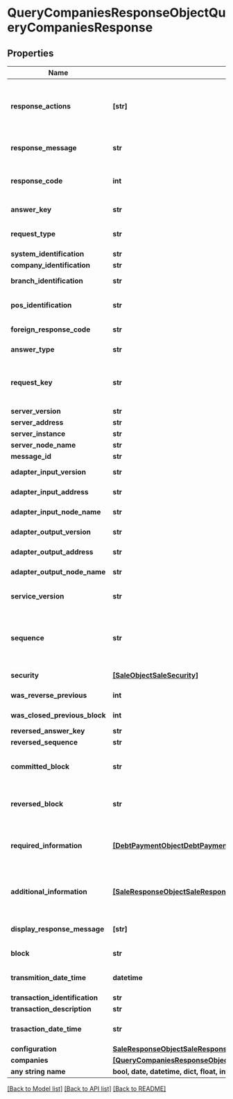 # QueryCompaniesResponseObjectQueryCompaniesResponse


## Properties
Name | Type | Description | Notes
------------ | ------------- | ------------- | -------------
**response_actions** | **[str]** | Acciones a realizar por parte del POS y/o PINPAD en base al resultado de la operación que ha sido procesada. Cada uno de estos actions o acciones están concatenadas por comas. Los posibles actions son OK, Approve, Refuse, IssuerCall, Tickets, WithHold, GetCard, UseTerminalToAuthorize, ConfigurationError, SystemError, ResourceError, ProcessError, Completed. | 
**response_message** | **str** | Descripción del resultado del proceso del requerimiento recibido. Esta descripción es generada por la plataforma, no por el Host que termine resolviendo la transacción. | 
**response_code** | **int** | Código de Respuesta Interno de la plataforma, el POS debe actuar por lo que indican las acciones especificadas en ResponseActions y no por el código de respuesta informado en este campo o elemento, pero es una buena práctica que sea persistido por el mismo. | 
**answer_key** | **str** | Código de identificación, generado por Plataforma, de la operación realizada | 
**request_type** | **str** | Tipo de Operación que se requirió, contendrá el mismo valor que se recibió en el requerimiento, sobre formatos que no soportan elementos complejos o compuestos. | [optional] 
**system_identification** | **str** | ID que identifica el sistema desde donde proviene la petición. | [optional] 
**company_identification** | **str** | ID que identifica la companía desde donde proviene la petición. | [optional] 
**branch_identification** | **str** | ID que identifica la sucursal desde donde proviene la petición. Esta sucursal pertenece a una determinada companía. | [optional] 
**pos_identification** | **str** | ID que identifica la caja o punto de venta desde donde proviene la petición. Este punto de venta pertenece a una determinada sucursal y companía. | [optional] 
**foreign_response_code** | **str** | Código de respuesta para el sistema externo, es decir, para la aplicación cliente que se comunica con el TEF. | [optional] 
**answer_type** | **str** | Tipo de Operación que se está requiriendo, solo necesario sobre formatos que no soportan elementos complejos o compuestos. | [optional] 
**request_key** | **str** | ID generado para la identificación por parte del Plataforma de la información generada en la ejecución de un GetCard o un Payment Method. Sera necesario para que un mensaje de Sale, Void o Payment Method identifique el contexto generado y lo utilice para esa operación. | [optional] 
**server_version** | **str** | Versión del Servicio de la Plataforma que resolvió el requerimiento. | [optional] 
**server_address** | **str** | Dirección IP del Server que atiende el requerimiento. | [optional] 
**server_instance** | **str** | Instancia de Server que atiende el requerimiento. | [optional] 
**server_node_name** | **str** | Nombre del Nodo que atendió el requerimiento. | [optional] 
**message_id** | **str** | Identificador Unívoco del Mensaje ( UUID v5 ). | [optional] 
**adapter_input_version** | **str** | Versión del  Adaptador de Protocolo Entrante que atiende el Requerimiento. | [optional] 
**adapter_input_address** | **str** | Dirección IP del Adaptador de Protocolo Entrante que atiende el requerimiento. | [optional] 
**adapter_input_node_name** | **str** | Nombre del Nodo del Adaptador de Protocolo Entrante que atiende el requerimiento. | [optional] 
**adapter_output_version** | **str** | Versión del  Adaptador de Protocolo Saliente que atiende el Requerimiento. | [optional] 
**adapter_output_address** | **str** | Dirección IP  del  Adaptador de Protocolo Saliente que atiende el Requerimiento. | [optional] 
**adapter_output_node_name** | **str** | Nombre del Nodo  del  Adaptador de Protocolo Saliente que atiende el Requerimiento. | [optional] 
**service_version** | **str** | Versión del Servicio de la Plataforma con la cual se quiere transaccionar, en caso de no ser especificado será atendido por la última versión del servicio disponible. | [optional] 
**sequence** | **str** | Retornado en todas las respuesta que el POS/PINPAD debe enviar en el próximo requerimiento. En caso de que el POS no lo envíe, envíe vacío o con un valor que no corresponde se produce “La Ruptura de Secuencia” y la plataforma si la última transacción que realizó el POS no esta confirmada y esta Aprobada genera entonces una reversa de la misma. | [optional] 
**security** | [**[SaleObjectSaleSecurity]**](SaleObjectSaleSecurity.md) | Datos asociados a la seguridad de la transacción o de elementos sensibles. | [optional] 
**was_reverse_previous** | **int** | Flag indicador de generación de reversa para la última operación reversable | [optional] 
**was_closed_previous_block** | **int** | Flag indicador de cancelación o confirmación del último bloque de transacciones, previo al nuevo valor recibido | [optional] 
**reversed_answer_key** | **str** | ID que identifica a la operación que acaba de ser reversada. | [optional] 
**reversed_sequence** | **str** | Secuencia de la transacción que fue reversada | [optional] 
**committed_block** | **str** | ID del bloque de transacciones que ha sido confirmado de forma automática (es decir, sin recibir un requerimiento de BlockClose). Este escenario se presentará si el Plataforma así se ha configurado para actuar bajo esa circunstancia. | [optional] 
**reversed_block** | **str** | ID del bloque de transacciones que ha sido cancelado de forma automática (es decir, sin recibir un requerimiento de BlockClose). Este escenario se presentará si el Plataforma así se ha configurado para actuar bajo esa circunstancia. | [optional] 
**required_information** | [**[DebtPaymentObjectDebtPaymentRequiredInformation]**](DebtPaymentObjectDebtPaymentRequiredInformation.md) | En caso de que se requiera información adicional para poder completar la operación, como podrían ser ciertos datos ingresados por el vendedor para realizar verificaciones especificas (como los últimos 4 digitos), el código de seguridad de la tarjeta o la fecha de vencimiento, este elemento estará presente. | [optional] 
**additional_information** | [**[SaleResponseObjectSaleResponseAdditionalInformation]**](SaleResponseObjectSaleResponseAdditionalInformation.md) | En caso de que se requiera información adicional para poder completar la operación, como podrían ser ciertos datos ingresados por el vendedor para realizar verificaciones especificas (como los últimos 4 digitos), el código de seguridad de la tarjeta o la fecha de vencimiento, este elemento estará presente. | [optional] 
**display_response_message** | **[str]** | Información adicional/Mensaje promocional/Leyenda de respuesta a mostrar en pantalla en el ticket de la operación. Cada línea de este mensaje será un elemento dentro del array. | [optional] 
**block** | **str** | ID que identifica a un grupo de transacciones que serán confirmadas o canceladas | [optional] 
**transmition_date_time** | **datetime** | Fecha y hora de transmision de la operación hacia el host - RFC3339 https://xml2rfc.tools.ietf.org/public/rfc/html/rfc3339.html#anchor14 | [optional] 
**transaction_identification** | **str** | ID de La transacción UNIVOCO para el Punto de venta | [optional] 
**transaction_description** | **str** | Descripción del tipo de operación que se realizará | [optional] 
**trasaction_date_time** | **str** | Fecha y Hora de la transacción en la plataforma de integración - RFC3339 https://xml2rfc.tools.ietf.org/public/rfc/html/rfc3339.html#anchor14 | [optional] 
**configuration** | [**SaleResponseObjectSaleResponseConfiguration**](SaleResponseObjectSaleResponseConfiguration.md) |  | [optional] 
**companies** | [**[QueryCompaniesResponseObjectQueryCompaniesResponseCompanies]**](QueryCompaniesResponseObjectQueryCompaniesResponseCompanies.md) | Companias  | [optional] 
**any string name** | **bool, date, datetime, dict, float, int, list, str, none_type** | any string name can be used but the value must be the correct type | [optional]

[[Back to Model list]](../README.md#documentation-for-models) [[Back to API list]](../README.md#documentation-for-api-endpoints) [[Back to README]](../README.md)


